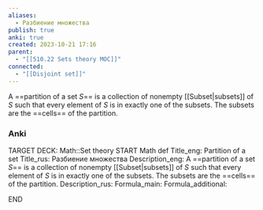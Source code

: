 ```yaml
---
aliases:
  - Разбиение множества
publish: true
anki: true
created: 2023-10-21 17:16
parent:
  - "[[510.22 Sets theory MOC]]"
connected:
  - "[[Disjoint set]]"
---
```

A ==partition of a set $S$== is a collection of nonempty [[Subset|subsets]] of $S$ such that every element of $S$ is in exactly one of the subsets. 
The subsets are the ==cells== of the partition.

### Anki
TARGET DECK: Math::Set theory 
START
Math def
Title_eng: Partition of a set
Title_rus: Разбиение множества
Description_eng: A ==partition of a set $S$== is a collection of nonempty [[Subset|subsets]] of $S$ such that every element of $S$ is in exactly one of the subsets. 
The subsets are the ==cells== of the partition.
Description_rus: 
Formula_main: 
Formula_additional:
<!--ID: 1697898285975-->
END




